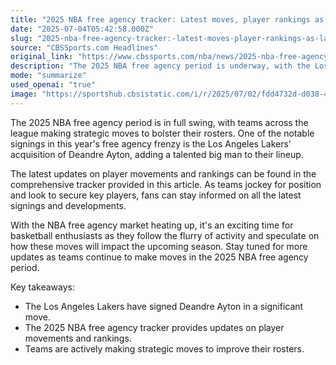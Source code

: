 ```yaml
---
title: "2025 NBA free agency tracker: Latest moves, player rankings as Lakers sign Deandre Ayton"
date: "2025-07-04T05:42:58.000Z"
slug: "2025-nba-free-agency-tracker:-latest-moves-player-rankings-as-lakers-sign-deandre-ayton"
source: "CBSSports.com Headlines"
original_link: "https://www.cbssports.com/nba/news/2025-nba-free-agency-tracker-latest-moves-player-rankings-as-lakers-sign-deandre-ayton/"
description: "The 2025 NBA free agency period is underway, with the Los Angeles Lakers acquiring Deandre Ayton as a notable signing. Fans can stay informed on player movements and rankings through the comprehensive tracker in this article. As teams make strategic moves to improve their rosters, basketball enthusiasts can look forward to an exciting upcoming season with speculation on how these signings will impact the league. Stay tuned for more updates as the NBA free agency market continues to heat up."
mode: "summarize"
used_openai: "true"
image: "https://sportshub.cbsistatic.com/i/r/2025/07/02/fdd4732d-d038-4273-8096-24ae54635f0c/thumbnail/1200x675/e7c9d89e18b3263c4a95c0ad72e85e71/ayton-getty-2.png"
---
```


The 2025 NBA free agency period is in full swing, with teams across the league making strategic moves to bolster their rosters. One of the notable signings in this year's free agency frenzy is the Los Angeles Lakers' acquisition of Deandre Ayton, adding a talented big man to their lineup.

The latest updates on player movements and rankings can be found in the comprehensive tracker provided in this article. As teams jockey for position and look to secure key players, fans can stay informed on all the latest signings and developments.

With the NBA free agency market heating up, it's an exciting time for basketball enthusiasts as they follow the flurry of activity and speculate on how these moves will impact the upcoming season. Stay tuned for more updates as teams continue to make moves in the 2025 NBA free agency period.

Key takeaways:
- The Los Angeles Lakers have signed Deandre Ayton in a significant move.
- The 2025 NBA free agency tracker provides updates on player movements and rankings.
- Teams are actively making strategic moves to improve their rosters.
